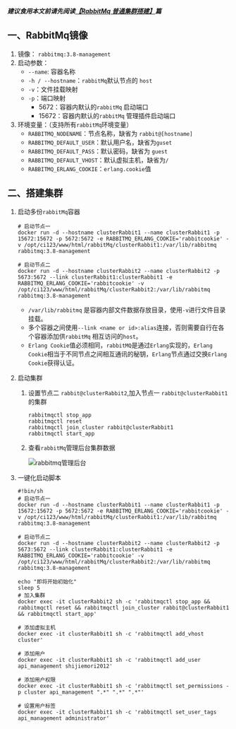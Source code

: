***建议食用本文前请先阅读[【RabbitMq 普通集群搭建】](./RabbitMq%20普通集群搭建.md)篇***
## 一、RabbitMq镜像
1. 镜像： `rabbitmq:3.8-management`
2. 启动参数：
   - `--name`: 容器名称
   - `-h / --hostname`：`rabbitMq`默认节点的 `host`
   - `-v`：文件挂载映射
   - `-p`：端口映射
     - 5672：容器内默认的`rabbitMq` 启动端口
     - 15672：容器内默认的`rabbitMq` 管理插件启动端口
3. 环境变量：（支持所有`rabbitMq`环境变量）
   - `RABBITMQ_NODENAME`：节点名称，缺省为 `rabbit@[hostname]`
   - `RABBITMQ_DEFAULT_USER`：默认用户名，缺省为`guset`
   - `RABBITMQ_DEFAULT_PASS`：默认密码，缺省为 `guest`
   - `RABBITMQ_DEFAULT_VHOST`：默认虚拟主机，缺省为`/`
   - `RABBITMQ_ERLANG_COOKIE`：`erlang.cookie`值

## 二、搭建集群

1. 启动多份`rabbitMq`容器

   ```
   # 启动节点一
   docker run -d --hostname clusterRabbit1 --name clusterRabbit1 -p 15672:15672 -p 5672:5672 -e RABBITMQ_ERLANG_COOKIE='rabbitcookie' -v /opt/ci123/www/html/rabbitMq/clusterRabbit1:/var/lib/rabbitmq rabbitmq:3.8-management
   
   # 启动节点二
   docker run -d --hostname clusterRabbit2 --name clusterRabbit2 -p 5673:5672 --link clusterRabbit1:clusterRabbit1 -e RABBITMQ_ERLANG_COOKIE='rabbitcookie' -v /opt/ci123/www/html/rabbitMq/clusterRabbit2:/var/lib/rabbitmq rabbitmq:3.8-management
   ```

   - `/var/lib/rabbitmq` 是容器内部文件数据存放目录，使用`-v`进行文件目录挂载。
   - 多个容器之间使用`--link <name or id>:alias`连接，否则需要自行在各个容器添加供`rabbitMq` 相互访问的`host`。
   - `Erlang Cookie`值必须相同，`rabbitMQ`是通过`Erlang`实现的，`Erlang Cookie`相当于不同节点之间相互通讯的秘钥，`Erlang`节点通过交换`Erlang Cookie`获得认证。

2. 启动集群

   1. 设置节点二 `rabbit@clusterRabbit2`,加入节点一 `rabbit@clusterRabbit1`的集群

      ```
      rabbitmqctl stop_app
      rabbitmqctl reset
      rabbitmqctl join_cluster rabbit@clusterRabbit1
      rabbitmqctl start_app
      ```

   2. 查看`rabbitMq`管理后台集群数据

      ![rabbitmq管理后台](https://img2.ciurl.cn/flashsale/upload/xinfotek_upload/2019/10/29/1572337428567936.png)

3. 一键化启动脚本

   ```
   #!bin/sh
   # 启动节点一
   docker run -d --hostname clusterRabbit1 --name clusterRabbit1 -p 15672:15672 -p 5672:5672 -e RABBITMQ_ERLANG_COOKIE='rabbitcookie' -v /opt/ci123/www/html/rabbitMq/clusterRabbit1:/var/lib/rabbitmq rabbitmq:3.8-management
   
   # 启动节点二
   docker run -d --hostname clusterRabbit2 --name clusterRabbit2 -p 5673:5672 --link clusterRabbit1:clusterRabbit1 -e RABBITMQ_ERLANG_COOKIE='rabbitcookie' -v /opt/ci123/www/html/rabbitMq/clusterRabbit2:/var/lib/rabbitmq rabbitmq:3.8-management
   
   echo "即将开始初始化"
   sleep 5
   # 加入集群
   docker exec -it clusterRabbit2 sh -c 'rabbitmqctl stop_app && rabbitmqctl reset && rabbitmqctl join_cluster rabbit@clusterRabbit1 && rabbitmqctl start_app'
   
   # 添加虚拟主机
   docker exec -it clusterRabbit1 sh -c 'rabbitmqctl add_vhost cluster'
   
   # 添加用户
   docker exec -it clusterRabbit1 sh -c 'rabbitmqctl add_user api_management shijiemori2012'
   
   # 添加用户权限
   docker exec -it clusterRabbit1 sh -c 'rabbitmqctl set_permissions -p cluster api_management ".*" ".*" ".*"'
   
   # 设置用户标签
   docker exec -it clusterRabbit1 sh -c 'rabbitmqctl set_user_tags api_management administrator'
   ```

   